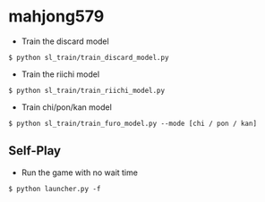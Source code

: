 # mahjong579

- Train the discard model
```shell
$ python sl_train/train_discard_model.py
```
- Train the riichi model
```shell
$ python sl_train/train_riichi_model.py
```

- Train chi/pon/kan model
```shell
$ python sl_train/train_furo_model.py --mode [chi / pon / kan]
```

## Self-Play
- Run the game with no wait time
```shell
$ python launcher.py -f
```